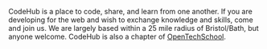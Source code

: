 <div class="inner">
<p>CodeHub is a place to code, share, and learn from one another. If you are developing for the web and wish to exchange knowledge and skills, come and join us. We are largely based within a 25 mile radius of Bristol/Bath, but anyone welcome. CodeHub is also a chapter of <a href="http://www.opentechschool.org/">OpenTechSchool</a>.</p>
</div>
